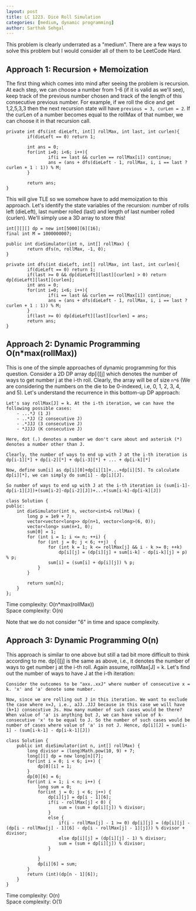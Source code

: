 ```yaml
---
layout: post
title: LC 1223. Dice Roll Simulation
categories: [medium, dynamic programming]
author: Sarthak Sehgal
---
```

This problem is clearly underrated as a "medium". There are a few ways to solve this problem but I would consider all of them to be LeetCode Hard.

## Approach 1: Recursion + Memoization
The first thing which comes into mind after seeing the problem is recursion. At each step, we can choose a number from 1-6 (if it is valid as we'll see), keep track of the previous number chosen and track of the length of this consecutive previous number. For example, if we roll the dice and get 1,2,5,3,3 then the next recursion state will have `previous = 3, curLen = 2`. If the curLen of a number becomes equal to the rollMax of that number, we can choose it in that recursion call.

```
private int dfs(int dieLeft, int[] rollMax, int last, int curlen){
		if(dieLeft == 0) return 1;

		int ans = 0;
		for(int i=0; i<6; i++){
				if(i == last && curlen == rollMax[i]) continue;
				ans = (ans + dfs(dieLeft - 1, rollMax, i, i == last ? curlen + 1 : 1)) % M;
		}

		return ans;
}
```

This will give TLE so we somehow have to add memoization to this approach. Let's identify the state variables of the recursion: number of rolls left (dieLeft), last number rolled (last) and length of last number rolled (curlen). We'll simply use a 3D array to store this!

```
int[][][] dp = new int[5000][6][16];
final int M = 1000000007;

public int dieSimulator(int n, int[] rollMax) {
		return dfs(n, rollMax, -1, 0);
}

private int dfs(int dieLeft, int[] rollMax, int last, int curlen){
		if(dieLeft == 0) return 1;
		if(last >= 0 && dp[dieLeft][last][curlen] > 0) return dp[dieLeft][last][curlen];
		int ans = 0;
		for(int i=0; i<6; i++){
				if(i == last && curlen == rollMax[i]) continue;
				ans = (ans + dfs(dieLeft - 1, rollMax, i, i == last ? curlen + 1 : 1)) % M;
		}
		if(last >= 0) dp[dieLeft][last][curlen] = ans;
		return ans;
}
```

## Approach 2: Dynamic Programming O(n*max(rollMax))
This is one of the simple approaches of dynamic programming for this question. Consider a 2D DP array dp[i][j] which denotes the number of ways to get number j at the i-th roll. Clearly, the array will be of size `n*6` (We are considering the numbers on the die to be 0-indexed, i.e, 0, 1, 2, 3, 4, and 5). Let's understand the recurrence in this bottom-up DP approach:

```
Let's say rollMax[J] = k. At the i-th iteration, we can have the following possible cases:
	- ...*J (1 J)
	- ..*JJ (2 consecutive J)
	- .*JJJ (3 consecutive J)
	- *JJJJ (K consecutive J)

Here, dot (.) denotes a number we don't care about and asterisk (*) denotes a number other than J.

Clearly, the number of ways to end up with J at the i-th iteration is dp[i-1][*] + dp[i-2][*] + dp[i-3][*] + ... + dp[i-k][*]

Now, define sum[i] as dp[i][0]+dp[i][1]+...+dp[i][5]. To calculate dp[i][*], we can simply do sum[i] - dp[i][J].

So number of ways to end up with J at the i-th iteration is (sum[i-1]-dp[i-1][J])+(sum[i-2]-dp[i-2][J])+...+(sum[i-k]-dp[i-k][J])
```

```
class Solution {
public:
    int dieSimulator(int n, vector<int>& rollMax) {
        long p = 1e9 + 7;
        vector<vector<long>> dp(n+1, vector<long>(6, 0));
        vector<long> sum(n+1, 0);
        sum[0] = 1;
        for (int i = 1; i <= n; ++i) {
            for (int j = 0; j < 6; ++j)  {
                for (int k = 1; k <= rollMax[j] && i - k >= 0; ++k)
                    dp[i][j] = (dp[i][j] + sum[i-k] - dp[i-k][j] + p) % p;
                sum[i] = (sum[i] + dp[i][j]) % p;
            }
        }

        return sum[n];
    }
};
```
Time complexity: O(n*max(rollMax))  
Space complexity: O(n)

Note that we do not consider "6" in time and space complexity.

## Approach 3: Dynamic Programming O(n)
This approach is similar to one above but still a tad bit more difficult to think according to me. dp[i][j] is the same as above, i.e., it denotes the number of ways to get number j at the i-th roll. Again assume, rollMax[J] = k. Let's find out the number of ways to have J at the i-th iteration:
```
Consider the outcomes to be "axx..xxJ" where number of consecutive x = k. 'x' and 'a' denote some number.

Now, since we are rolling out J in this iteration. We want to exclude the case where x=J, i.e., aJJ..JJJ because in this case we will have (k+1) consecutive Js. How many number of such cases would be there?
When value of 'a' is anything but J, we can have value of k-consecutive 'x' to be equal to J. So the number of such cases would be number of cases where value of 'a' is not J. Hence, dp[i][J] = sum[i-1] - (sum[i-k-1] - dp[i-k-1][J])
```

```
class Solution {
    public int dieSimulator(int n, int[] rollMax) {
        long divisor = (long)Math.pow(10, 9) + 7;
        long[][] dp = new long[n][7];
        for(int i = 0; i < 6; i++) {
            dp[0][i] = 1;
        }
        dp[0][6] = 6;
        for(int i = 1; i < n; i++) {
            long sum = 0;
            for(int j = 0; j < 6; j++) {
                dp[i][j] = dp[i - 1][6];
                if(i - rollMax[j] < 0) {
                    sum = (sum + dp[i][j]) % divisor;
                }
                else {
                    if(i - rollMax[j] - 1 >= 0) dp[i][j] = (dp[i][j] - (dp[i - rollMax[j] - 1][6] - dp[i - rollMax[j] - 1][j])) % divisor + divisor;
                    else dp[i][j] = (dp[i][j] - 1) % divisor;
                    sum = (sum + dp[i][j]) % divisor;
                }

            }
            dp[i][6] = sum;
        }
        return (int)(dp[n - 1][6]);
    }
}
```
Time complexity: O(n)  
Space complexity: O(1)
